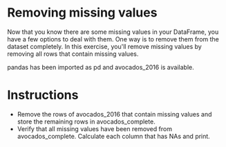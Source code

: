 # Removing missing values
Now that you know there are some missing values in your DataFrame, you have a few options to deal with them. One way is to remove them from the dataset completely. In this exercise, you'll remove missing values by removing all rows that contain missing values.

pandas has been imported as pd and avocados_2016 is available.

# Instructions
- Remove the rows of avocados_2016 that contain missing values and store the remaining rows in avocados_complete.
- Verify that all missing values have been removed from avocados_complete. Calculate each column that has NAs and print.

